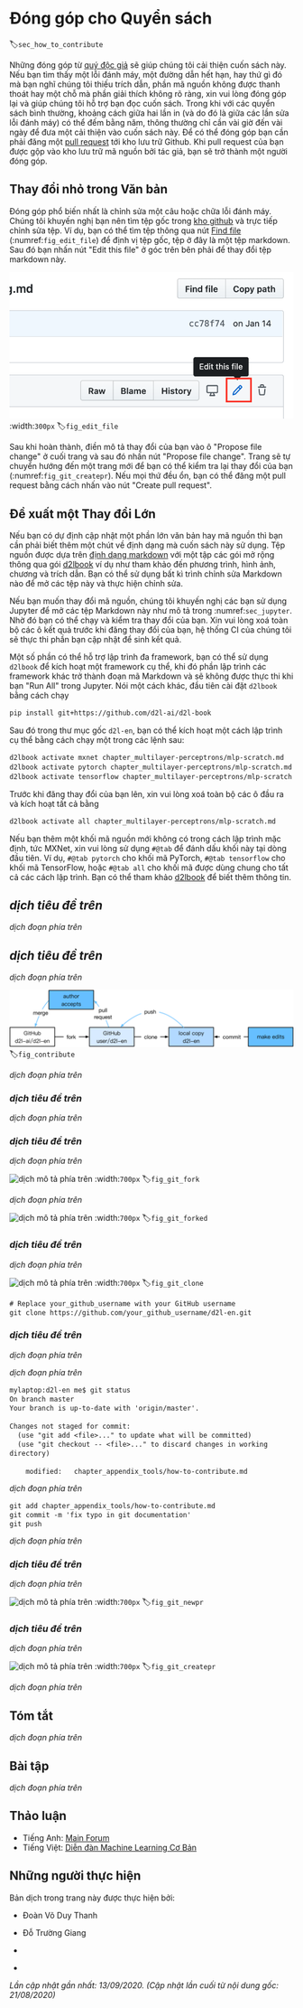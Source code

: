 

<!--
# Contributing to This Book
-->

# Đóng góp cho Quyển sách
:label:`sec_how_to_contribute`


<!--
Contributions by [readers](https://github.com/d2l-ai/d2l-en/graphs/contributors) help us improve this book.
If you find a typo, an outdated link, something where you think we missed a citation, 
where the code does not look elegant or where an explanation is unclear, please contribute back and help us help our readers.
While in regular books the delay between print runs (and thus between typo corrections) can be measured in years, 
it typically takes hours to days to incorporate an improvement in this book.
This is all possible due to version control and continuous integration testing.
To do so you need to submit a [pull request](https://github.com/d2l-ai/d2l-en/pulls) to the GitHub repository.
When your pull request is merged into the code repository by the author, you will become a contributor.
-->

Những đóng góp từ [quý độc giả](https://github.com/d2l-ai/d2l-en/graphs/contributors) sẽ giúp chúng tôi cải thiện cuốn sách này.
Nếu bạn tìm thấy một lỗi đánh máy, một đường dẫn hết hạn, hay thứ gì đó mà bạn nghĩ chúng tôi thiếu trích dẫn,
phần mã nguồn không được thanh thoát hay một chỗ mà phần giải thích không rõ ràng, xin vui lòng đóng góp lại và giúp chúng tôi hỗ trợ bạn đọc cuốn sách.
Trong khi với các quyển sách bình thường, khoảng cách giữa hai lần in (và do đó là giữa các lần sửa lỗi đánh máy) có thể đếm bằng năm,
thông thường chỉ cần vài giờ đến vài ngày để đưa một cải thiện vào cuốn sách này.
Để có thể đóng góp bạn cần phải đăng một [pull request](https://github.com/d2l-ai/d2l-en/pulls) tới kho lưu trữ Github.
Khi pull request của bạn được gộp vào kho lưu trữ mã nguồn bởi tác giả, bạn sẽ trở thành một người đóng góp.


<!--
## Minor Text Changes
-->

## Thay đổi nhỏ trong Văn bản


<!--
The most common contributions are editing one sentence or fixing typos.
We recommend you to find the source file in the [github repo](https://github.com/d2l-ai/d2l-en) and edit the file directly.
For example, you can search the file through the [Find file](https://github.com/d2l-ai/d2l-en/find/master) 
button (:numref:`fig_edit_file`) to locate the source file, which is a markdown file.
Then you click the "Edit this file" button on the top-right corner to make your changes in the markdown file.
-->

Đóng góp phổ biến nhất là chỉnh sửa một câu hoặc chữa lỗi đánh máy.
Chúng tôi khuyến nghị bạn nên tìm tệp gốc trong [kho github](https://github.com/d2l-ai/d2l-en) và trực tiếp chỉnh sửa tệp.
Ví dụ, bạn có thể tìm tệp thông qua nút [Find file](https://github.com/d2l-ai/d2l-en/find/master)
(:numref:`fig_edit_file`) để định vị tệp gốc, tệp ở đây là một tệp markdown.
Sau đó bạn nhấn nút "Edit this file" ở góc trên bên phải để thay đổi tệp markdown này.


<!--
![Edit the file on Github.](../img/edit-file.png)
-->

![Chỉnh sửa tệp trên Github.](../img/edit-file.png)
:width:`300px`
:label:`fig_edit_file`


<!--
After you are done, fill in your change descriptions in the "Propose file change" panel on the page bottom and then click the "Propose file change" button.
It will redirect you to a new page to review your changes (:numref:`fig_git_createpr`).
If everything is good, you can submit a pull request by clicking the "Create pull request" button.
-->

Sau khi hoàn thành, điền mô tả thay đổi của bạn vào ô "Propose file change" ở cuối trang và sau đó nhấn nút "Propose file change".
Trang sẽ tự chuyển hướng đến một trang mới để bạn có thể kiểm tra lại thay đổi của bạn (:numref:`fig_git_createpr`).
Nếu mọi thứ đều ổn, bạn có thể đăng một pull request bằng cách nhấn vào nút "Create pull request".


<!--
## Propose a Major Change
-->

## Đề xuất một Thay đổi Lớn


<!--
If you plan to update a large portion of text or code, then you need to know a little bit more about the format this book is using.
The source file is based on the [markdown format](https://daringfireball.net/projects/markdown/syntax) with a set 
of extensions through the [d2lbook](http://book.d2l.ai/user/markdown.html) package such as referring to equations, images, chapters, and citations.
You can use any Markdown editors to open these files and make your changes.
-->

Nếu bạn có dự định cập nhật một phần lớn văn bản hay mã nguồn thì bạn cần phải biết thêm một chút về định dạng mà cuốn sách này sử dụng.
Tệp nguồn được dựa trên [định dạng markdown](https://daringfireball.net/projects/markdown/syntax) với một tập
các gói mở rộng thông qua gói [d2lbook](http://book.d2l.ai/user/markdown.html) ví dụ như tham khảo đến phương trình, hình ảnh, chương và trích dẫn.
Bạn có thể sử dụng bất kì trình chỉnh sửa Markdown nào để mở các tệp này và thực hiện chỉnh sửa.


<!--
If you would like to change the code, we recommend you to use Jupyter to open these Markdown files as described in :numref:`sec_jupyter`.
So that you can run and test your changes. Please remember to clear all outputs before submitting your changes, 
our CI system will execute the sections you updated to generate outputs.
-->

Nếu bạn muốn thay đổi mã nguồn, chúng tôi khuyến nghị các bạn sử dụng Jupyter để mở các tệp Markdown này như mô tả trong :numref:`sec_jupyter`.
Nhờ đó bạn có thể chạy và kiểm tra thay đổi của bạn. Xin vui lòng xoá toàn bộ các ô kết quả trước khi đăng thay đổi của bạn,
hệ thống CI của chúng tôi sẽ thực thi phần bạn cập nhật để sinh kết quả.


<!--
Some sections may support multiple framework implementations, you can use `d2lbook` to activate a particular framework, 
so other framework implementations become Markdown code blocks and will not be executed when you "Run All" in Jupyter. In other words, first install `d2lbook` by running
-->

Một số phần có thể hỗ trợ lập trình đa framework, bạn có thể sử dụng `d2lbook` để kích hoạt một framework cụ thể,
khi đó phần lập trình các framework khác trở thành đoạn mã Markdown và sẽ không được thực thi khi bạn "Run All" trong Jupyter. Nói một cách khác, đầu tiên cài đặt `d2lbook` bằng cách chạy


```bash
pip install git+https://github.com/d2l-ai/d2l-book
```


<!--
Then in the root directory of `d2l-en`, you can activate a particular implementation by running one of the following commands:
-->

Sau đó trong thư mục gốc `d2l-en`, bạn có thể kích hoạt một cách lập trình cụ thể bằng cách chạy một trong các lệnh sau:


```bash
d2lbook activate mxnet chapter_multilayer-perceptrons/mlp-scratch.md
d2lbook activate pytorch chapter_multilayer-perceptrons/mlp-scratch.md
d2lbook activate tensorflow chapter_multilayer-perceptrons/mlp-scratch.md
```


<!--
Before submitting your changes, please clear all code block outputs and activate all by
-->

Trước khi đăng thay đổi của bạn lên, xin vui lòng xoá toàn bộ các ô đầu ra và kích hoạt tất cả bằng


```bash
d2lbook activate all chapter_multilayer-perceptrons/mlp-scratch.md
```


<!--
If you add a new code block not for the default implementation, which is MXNet, please use `#@tab` to mark this block on the beginning line.
For example, `#@tab pytorch` for a PyTorch code block, `#@tab tensorflow` for a TensorFlow code block, or `#@tab all` a shared code block for all implementations.
You may refer to [d2lbook](http://book.d2l.ai/user/code_tabs.html) for more information.
-->
Nếu bạn thêm một khối mã nguồn mới không có trong cách lập trình mặc định, tức MXNet, xin vui lòng sử dụng `#@tab` để đánh dấu khối này tại dòng đầu tiên.
Ví dụ, `#@tab pytorch` cho khối mã PyTorch, `#@tab tensorflow` cho khối mã TensorFlow, hoặc `#@tab all` cho khối mã được dùng chung cho tất cả các cách lập trình.
Bạn có thể tham khảo [d2lbook](http://book.d2l.ai/user/code_tabs.html) để biết thêm thông tin.

<!-- ===================== Kết thúc dịch Phần 1 ===================== -->

<!-- ===================== Bắt đầu dịch Phần 2 ===================== -->

<!--
## Adding a New Section or a New Framework Implementation
-->

## *dịch tiêu đề trên*


<!--
If you want to create a new chapter, e.g. reinforcement learning, or add implementations of new frameworks, 
such as TensorFlow, please contact the authors first, either by emailing or using [github issues](https://github.com/d2l-ai/d2l-en/issues).
-->

*dịch đoạn phía trên*


<!--
## Submitting a Major Change
-->

## *dịch tiêu đề trên*


<!--
We suggest you to use the standard `git` process to submit a major change.
In a nutshell the process works as described in :numref:`fig_contribute`.
-->

*dịch đoạn phía trên*


<!--
![Contributing to the book.](../img/contribute.svg)
-->

![*dịch mô tả phía trên*](../img/contribute.svg)
:label:`fig_contribute`


<!--
We will walk you through the steps in detail. If you are already familiar with Git you can skip this section.
For concreteness we assume that the contributor's user name is "astonzhang".
-->

*dịch đoạn phía trên*


<!--
### Installing Git
-->

### *dịch tiêu đề trên*


<!--
The Git open source book describes [how to install Git](https://git-scm.com/book/en/v2).
This typically works via `apt install git` on Ubuntu Linux, by installing the Xcode developer tools on macOS, 
or by using GitHub's [desktop client](https://desktop.github.com).
If you do not have a GitHub account, you need to sign up for one.
-->

*dịch đoạn phía trên*


<!--
### Logging in to GitHub
-->

### *dịch tiêu đề trên*


<!--
Enter the [address](https://github.com/d2l-ai/d2l-en/) of the book's code repository in your browser.
Click on the `Fork` button in the red box at the top-right of :numref:`fig_git_fork`, to make a copy of the repository of this book.
This is now *your copy* and you can change it any way you want.
-->

*dịch đoạn phía trên*


<!--
![The code repository page.](../img/git-fork.png)
-->

![*dịch mô tả phía trên*](../img/git-fork.png)
:width:`700px`
:label:`fig_git_fork`


<!--
Now, the code repository of this book will be forked (i.e., copied) to your username, 
such as `astonzhang/d2l-en` shown at the top-left of the screenshot :numref:`fig_git_forked`.
-->

*dịch đoạn phía trên*


<!--
![Fork the code repository.](../img/git-forked.png)
-->

![*dịch mô tả phía trên*](../img/git-forked.png)
:width:`700px`
:label:`fig_git_forked`


<!--
### Cloning the Repository
-->

### *dịch tiêu đề trên*


<!--
To clone the repository (i.e., to make a local copy) we need to get its repository address.
The green button in :numref:`fig_git_clone` displays this.
Make sure that your local copy is up to date with the main repository if you decide to keep this fork around for longer.
For now simply follow the instructions in :ref:`chap_installation` to get started.
The main difference is that you are now downloading *your own fork* of the repository.
-->

*dịch đoạn phía trên*


<!--
![Git clone.](../img/git-clone.png)
-->

![*dịch mô tả phía trên*](../img/git-clone.png)
:width:`700px`
:label:`fig_git_clone`


```
# Replace your_github_username with your GitHub username
git clone https://github.com/your_github_username/d2l-en.git
```

<!-- ===================== Kết thúc dịch Phần 2 ===================== -->

<!-- ===================== Bắt đầu dịch Phần 3 ===================== -->

<!--
### Editing the Book and Push
-->

### *dịch tiêu đề trên*


<!--
Now it is time to edit the book. It is best to edit the notebooks in Jupyter following instructions in :numref:`sec_jupyter`.
Make the changes and check that they are OK.
Assume we have modified a typo in the file `~/d2l-en/chapter_appendix_tools/how-to-contribute.md`.
You can then check which files you have changed:
-->

*dịch đoạn phía trên*


<!--
At this point Git will prompt that the `chapter_appendix_tools/how-to-contribute.md` file has been modified.
-->

*dịch đoạn phía trên*


```
mylaptop:d2l-en me$ git status
On branch master
Your branch is up-to-date with 'origin/master'.

Changes not staged for commit:
  (use "git add <file>..." to update what will be committed)
  (use "git checkout -- <file>..." to discard changes in working directory)

	modified:   chapter_appendix_tools/how-to-contribute.md
```


<!--
After confirming that this is what you want, execute the following command:
-->

*dịch đoạn phía trên*


```
git add chapter_appendix_tools/how-to-contribute.md
git commit -m 'fix typo in git documentation'
git push
```


<!--
The changed code will then be in your personal fork of the repository.
To request the addition of your change, you have to create a pull request for the official repository of the book.
-->

*dịch đoạn phía trên*


<!--
### Pull Request
-->

### *dịch tiêu đề trên*


<!--
As shown in :numref:`fig_git_newpr`, go to your fork of the repository on GitHub and select "New pull request".
This will open up a screen that shows you the changes between your edits and what is current in the main repository of the book.
-->

*dịch đoạn phía trên*


<!--
![Pull Request.](../img/git-newpr.png)
-->

![*dịch mô tả phía trên*](../img/git-newpr.png)
:width:`700px`
:label:`fig_git_newpr`


<!--
### Submitting Pull Request
-->

### *dịch tiêu đề trên*


<!--
Finally, submit a pull request by clicking the button as shown in :numref:`fig_git_createpr`.
Make sure to describe the changes you have made in the pull request.
This will make it easier for the authors to review it and to merge it with the book.
Depending on the changes, this might get accepted right away, rejected, or more likely, you will get some feedback on the changes.
Once you have incorporated them, you are good to go.
-->

*dịch đoạn phía trên*


<!--
![Create Pull Request.](../img/git-createpr.png)
-->

![*dịch mô tả phía trên*](../img/git-createpr.png)
:width:`700px`
:label:`fig_git_createpr`


<!--
Your pull request will appear among the list of requests in the main repository.
We will make every effort to process it quickly.
-->

*dịch đoạn phía trên*


## Tóm tắt

<!--
* You can use GitHub to contribute to this book.
* You can edit the file on GitHub directly for minor changes.
* For a major change, please fork the repository, edit things locally and only contribute back once you are ready.
* Pull requests are how contributions are being bundled up.
Try not to submit huge pull requests since this makes them hard to understand and incorporate. Better send several smaller ones.
-->

*dịch đoạn phía trên*


## Bài tập

<!--
1. Star and fork the `d2l-en` repository.
2. Find some code that needs improvement and submit a pull request.
3. Find a reference that we missed and submit a pull request.
4. It is usually a better practice to create a pull request using a new branch. 
Learn how to do it with [Git branching](https://git-scm.com/book/en/v2/Git-Branching-Branches-in-a-Nutshell).
-->

*dịch đoạn phía trên*


<!-- ===================== Kết thúc dịch Phần 3 ===================== -->


## Thảo luận
* Tiếng Anh: [Main Forum](https://discuss.d2l.ai/t/426)
* Tiếng Việt: [Diễn đàn Machine Learning Cơ Bản](https://forum.machinelearningcoban.com/c/d2l)


## Những người thực hiện
Bản dịch trong trang này được thực hiện bởi:
<!--
Tác giả của mỗi Pull Request điền tên mình và tên những người review mà bạn thấy
hữu ích vào từng phần tương ứng. Mỗi dòng một tên, bắt đầu bằng dấu `*`.

Tên đầy đủ của các reviewer có thể được tìm thấy tại https://github.com/aivivn/d2l-vn/blob/master/docs/contributors_info.md
-->

* Đoàn Võ Duy Thanh
<!-- Phần 1 -->
* Đỗ Trường Giang

<!-- Phần 2 -->
* 

<!-- Phần 3 -->
* 

*Lần cập nhật gần nhất: 13/09/2020. (Cập nhật lần cuối từ nội dung gốc: 21/08/2020)*
